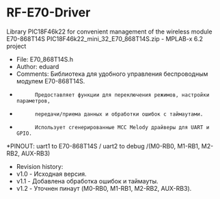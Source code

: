# RF-E70-Driver
Library PIC18F46k22 for convenient management of the wireless module E70-868T14S
PIC18F46k22_mini_32_E70_868T14S.zip  - MPLAB-x 6.2 project 
 
 * File:   E70_868T14S.h
 * Author: eduard
 * Comments: Библиотека для удобного управления беспроводным модулем E70-868T14S.
 *           Предоставляет функции для переключения режимов, настройки параметров,
 *           передачи/приема данных и обработки ошибок с таймаутами.
 *           Использует сгенерированные MCC Melody драйверы для UART и GPIO.
 *PINOUT:  uart1 to E70-868T14S / uart2 to debug /(M0-RB0, M1-RB1, M2-RB2, AUX-RB3)
 * Revision history: 
 * v1.0 - Исходная версия.
 * v1.1 - Добавлена обработка ошибок и таймауты.
 * v1.2 - Уточнен пинаут (M0-RB0, M1-RB1, M2-RB2, AUX-RB3).

